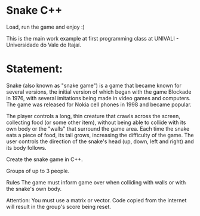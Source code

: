 # Snake C++

Load, run the game and enjoy :)

This is the main work example at first programming class at UNIVALI - Universidade do Vale do Itajaí.


# Statement:

Snake (also known as "snake game") is a game that became known for several versions, the initial version of which began with the game Blockade in 1976, with several imitations being made in video games and computers. The game was released for Nokia cell phones in 1998 and became popular.

The player controls a long, thin creature that crawls across the screen, collecting food (or some other item), without being able to collide with its own body or the "walls" that surround the game area. Each time the snake eats a piece of food, its tail grows, increasing the difficulty of the game. The user controls the direction of the snake's head (up, down, left and right) and its body follows.

Create the snake game in C++.

Groups of up to 3 people.

Rules The game must inform game over when colliding with walls or with the snake's own body.

Attention: You must use a matrix or vector. Code copied from the internet will result in the group's score being reset.
